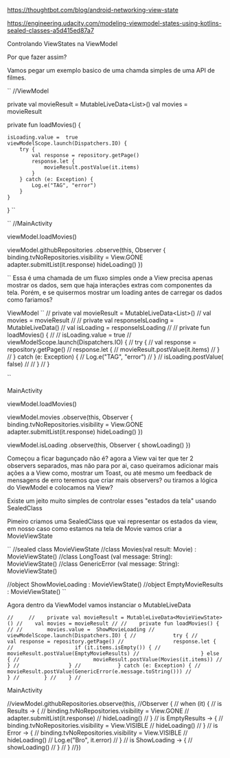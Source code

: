 https://thoughtbot.com/blog/android-networking-view-state

https://engineering.udacity.com/modeling-viewmodel-states-using-kotlins-sealed-classes-a5d415ed87a7



Controlando ViewStates na ViewModel


Por que fazer assim?

Vamos pegar um exemplo basico de uma chamda simples de uma API de filmes.

``
//ViewModel

private val movieResult = MutableLiveData<List<Movie>>()
val movies = movieResult

private fun loadMovies() {

	isLoading.value =  true
	viewModelScope.launch(Dispatchers.IO) {
		try {
			val response = repository.getPage()
			response.let {
				movieResult.postValue(it.items)
			}
		} catch (e: Exception) {
			Log.e("TAG", "error")
		}
	}
}
``



``
//MainActivity

viewModel.loadMovies()

viewModel.githubRepositories
.observe(this, Observer { 
	binding.tvNoRepositories.visibility = View.GONE
	adapter.submitList(it.response)
	hideLoading()
})


``
Essa é uma chamada de um fluxo simples onde a View precisa apenas mostrar os dados, 
sem que haja interações extras com componentes da tela. 
Porém, e se quisermos mostrar um loading antes de carregar os dados como fariamos?


ViewModel
``
//    private val movieResult = MutableLiveData<List<Movie>>()
//    val movies = movieResult
//
//    private val responseIsLoading = MutableLiveData<Boolean>()
//    val isLoading = responseIsLoading
//
//    private fun loadMovies() {
//
//        isLoading.value =  true
//        viewModelScope.launch(Dispatchers.IO) {
//            try {
//                val response = repository.getPage()
//                response.let {
//                    movieResult.postValue(it.items)
//                }
//            } catch (e: Exception) {
//                Log.e("TAG", "error")
//            }
//            isLoading.postValue( false)
//
//        }
//    }

``


MainActivity


viewModel.loadMovies()

viewModel.movies
.observe(this, Observer { 
	binding.tvNoRepositories.visibility = View.GONE
	adapter.submitList(it.response)
	hideLoading()
})

viewModel.isLoading
.observe(this, Observer { 
	showLoading()
})


Começou a ficar bagunçado não é? agora a View vai ter que ter 2 observers separados, 
mas não para por ai, caso queiramos adicionar mais ações a a View como, mostrar um Toast, 
ou até mesmo um feedback de mensagens de erro
teremos que criar mais observers? ou tiramos a lógica do ViewModel e colocamos na View?

Existe um jeito muito simples de controlar esses "estados da tela" usando SealedClass

Pimeiro criamos uma SealedClass que vai representar os estados da view, 
em nosso caso como estamos na tela de Movie vamos criar a MovieViewState


``
//sealed class MovieViewState
//class Movies(val result: Movie) : MovieViewState()
//class LongToast (val message: String): MovieViewState()
//class GenericError (val message: String): MovieViewState()

//object ShowMovieLoading : MovieViewState()
//object EmptyMovieResults : MovieViewState()
``


Agora dentro da ViewModel vamos instanciar o MutableLiveData<MovieViewState>

``
//	  
//    private val movieResult = MutableLiveData<MovieViewState>()
//    val movies = movieResult
//
//    private fun loadMovies() {
//
//        movies.value =  ShowMovieLoading
//        viewModelScope.launch(Dispatchers.IO) {
//            try {
//                val response = repository.getPage()
//                response.let {
//                    if (it.items.isEmpty()) {
//                        movieResult.postValue(EmptyMovieResults)
//                    } else {
//                        movieResult.postValue(Movies(it.items))
//                    }
//                }
//            } catch (e: Exception) {
//                movieResult.postValue(GenericError(e.message.toString()))
//            }
//        }
//    }
//
``

MainActivity

//viewModel.githubRepositories.observe(this,
//Observer {
//	when (it) {
//		is Results -> {
//			binding.tvNoRepositories.visibility = View.GONE
//			adapter.submitList(it.response)
//			hideLoading()
//		}
//		is EmptyResults -> {
//			binding.tvNoRepositories.visibility = View.VISIBLE
//			hideLoading()
//		}
//		is Error -> {
//			binding.tvNoRepositories.visibility = View.VISIBLE
//			hideLoading()
//			Log.e("Bro", it.error)
//		}
//		is ShowLoading -> {
//			showLoading()
//		}
//	}
//})








